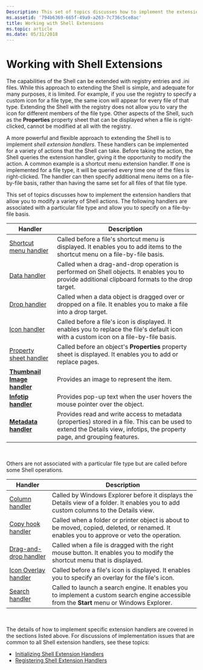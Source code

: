 ```yaml
---
Description: This set of topics discusses how to implement the extension handlers that allow you to modify a variety of Shell actions.
ms.assetid: '794b6369-665f-49a9-a263-7c736c5ce8ac'
title: Working with Shell Extensions
ms.topic: article
ms.date: 05/31/2018
---
```


# Working with Shell Extensions

The capabilities of the Shell can be extended with registry entries and .ini files. While this approach to extending the Shell is simple, and adequate for many purposes, it is limited. For example, if you use the registry to specify a custom icon for a file type, the same icon will appear for every file of that type. Extending the Shell with the registry does not allow you to vary the icon for different members of the file type. Other aspects of the Shell, such as the **Properties** property sheet that can be displayed when a file is right-clicked, cannot be modified at all with the registry.

A more powerful and flexible approach to extending the Shell is to implement *shell extension handlers*. These handlers can be implemented for a variety of actions that the Shell can take. Before taking the action, the Shell queries the extension handler, giving it the opportunity to modify the action. A common example is a shortcut menu extension handler. If one is implemented for a file type, it will be queried every time one of the files is right-clicked. The handler can then specify additional menu items on a file-by-file basis, rather than having the same set for all files of that file type.

This set of topics discusses how to implement the extension handlers that allow you to modify a variety of Shell actions. The following handlers are associated with a particular file type and allow you to specify on a file-by-file basis.



| Handler                                               | Description                                                                                                                                                                |
|-------------------------------------------------------|----------------------------------------------------------------------------------------------------------------------------------------------------------------------------|
| [Shortcut menu handler](context-menu-handlers.md)    | Called before a file's shortcut menu is displayed. It enables you to add items to the shortcut menu on a file-by-file basis.                                               |
| [Data handler](how-to-create-data-handlers.md)       | Called when a drag-and-drop operation is performed on Shell objects. It enables you to provide additional clipboard formats to the drop target.                            |
| [Drop handler](how-to-create-drop-handlers.md)       | Called when a data object is dragged over or dropped on a file. It enables you to make a file into a drop target.                                                          |
| [Icon handler](how-to-create-icon-handlers.md)       | Called before a file's icon is displayed. It enables you to replace the file's default icon with a custom icon on a file-by-file basis.                                    |
| [Property sheet handler](propsheet-handlers.md)      | Called before an object's **Properties** property sheet is displayed. It enables you to add or replace pages.                                                              |
| [**Thumbnail Image handler**](/windows/desktop/api/Thumbcache/nn-thumbcache-ithumbnailprovider) | Provides an image to represent the item.                                                                                                                                   |
| [**Infotip handler**](https://msdn.microsoft.com/library/Bb761359(v=VS.85).aspx)                 | Provides pop-up text when the user hovers the mouse pointer over the object.                                                                                               |
| [**Metadata handler**](https://msdn.microsoft.com/library/Aa379840(v=VS.85).aspx)       | Provides read and write access to metadata (properties) stored in a file. This can be used to extend the Details view, infotips, the property page, and grouping features. |



 

Others are not associated with a particular file type but are called before some Shell operations.



| Handler                                                            | Description                                                                                                                                  |
|--------------------------------------------------------------------|----------------------------------------------------------------------------------------------------------------------------------------------|
| [Column handler](https://msdn.microsoft.com/library/Bb776831(v=VS.85).aspx)                             | Called by Windows Explorer before it displays the Details view of a folder. It enables you to add custom columns to the Details view.        |
| [Copy hook handler](how-to-create-copy-hook-handlers.md)          | Called when a folder or printer object is about to be moved, copied, deleted, or renamed. It enables you to approve or veto the operation.   |
| [Drag-and-drop handler](context-menu-handlers.md)                 | Called when a file is dragged with the right mouse button. It enables you to modify the shortcut menu that is displayed.                     |
| [Icon Overlay handler](how-to-implement-icon-overlay-handlers.md) | Called before a file's icon is displayed. It enables you to specify an overlay for the file's icon.                                          |
| [Search handler](https://msdn.microsoft.com/library/Bb776834(v=VS.85).aspx)                             | Called to launch a search engine. It enables you to implement a custom search engine accessible from the **Start** menu or Windows Explorer. |



 

The details of how to implement specific extension handlers are covered in the sections listed above. For discussions of implementation issues that are common to all Shell extension handlers, see these topics:

-   [Initializing Shell Extension Handlers](int-shell-exts.md)
-   [Registering Shell Extension Handlers](reg-shell-exts.md)

 

 



